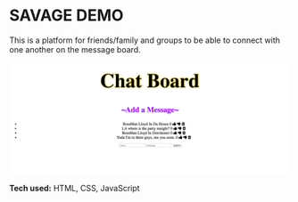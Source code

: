 # SAVAGE DEMO
This is a platform for friends/family and groups to be able to connect with one another on the message board.


![alt tag](savageDemo.png)



**Tech used:** HTML, CSS, JavaScript
